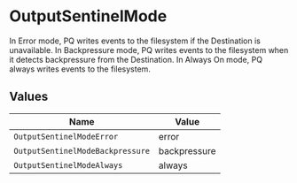 # OutputSentinelMode

In Error mode, PQ writes events to the filesystem if the Destination is unavailable. In Backpressure mode, PQ writes events to the filesystem when it detects backpressure from the Destination. In Always On mode, PQ always writes events to the filesystem.


## Values

| Name                             | Value                            |
| -------------------------------- | -------------------------------- |
| `OutputSentinelModeError`        | error                            |
| `OutputSentinelModeBackpressure` | backpressure                     |
| `OutputSentinelModeAlways`       | always                           |